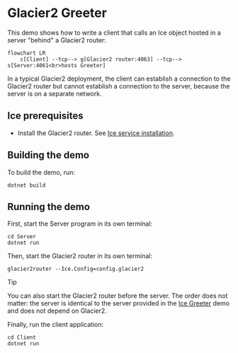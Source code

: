 # Glacier2 Greeter

This demo shows how to write a client that calls an Ice object hosted in a server "behind" a Glacier2 router:

```mermaid
flowchart LR
    c[Client] --tcp--> g[Glacier2 router:4063] --tcp--> s[Server:4061<br>hosts Greeter]
```

In a typical Glacier2 deployment, the client can establish a connection to the Glacier2 router but cannot establish
a connection to the server, because the server is on a separate network.

## Ice prerequisites

- Install the Glacier2 router. See [Ice service installation].

## Building the demo

To build the demo, run:

```shell
dotnet build
```

## Running the demo

First, start the Server program in its own terminal:

```shell
cd Server
dotnet run
```

Then, start the Glacier2 router in its own terminal:

```shell
glacier2router --Ice.Config=config.glacier2
```

> [!TIP]
> You can also start the Glacier2 router before the server. The order does not matter: the server is identical to the
> server provided in the [Ice Greeter][1] demo and does not depend on Glacier2.

Finally, run the client application:

```shell
cd Client
dotnet run
```

[Ice service installation]: https://github.com/zeroc-ice/ice/blob/main/NIGHTLY.md#ice-services

[1]: ../../Ice/Greeter
